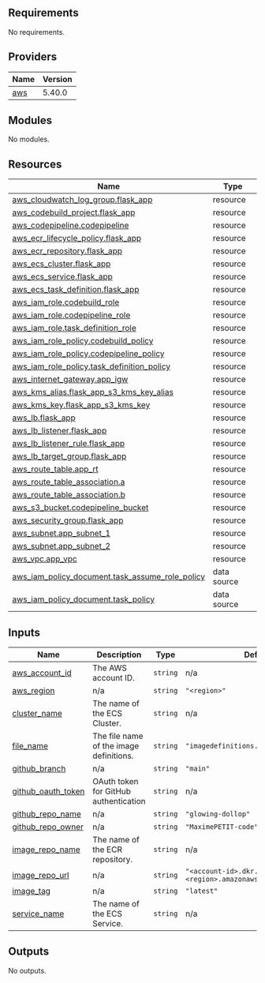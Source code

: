 <!-- BEGIN_TF_DOCS -->
## Requirements

No requirements.

## Providers

| Name | Version |
|------|---------|
| <a name="provider_aws"></a> [aws](#provider\_aws) | 5.40.0 |

## Modules

No modules.

## Resources

| Name | Type |
|------|------|
| [aws_cloudwatch_log_group.flask_app](https://registry.terraform.io/providers/hashicorp/aws/latest/docs/resources/cloudwatch_log_group) | resource |
| [aws_codebuild_project.flask_app](https://registry.terraform.io/providers/hashicorp/aws/latest/docs/resources/codebuild_project) | resource |
| [aws_codepipeline.codepipeline](https://registry.terraform.io/providers/hashicorp/aws/latest/docs/resources/codepipeline) | resource |
| [aws_ecr_lifecycle_policy.flask_app](https://registry.terraform.io/providers/hashicorp/aws/latest/docs/resources/ecr_lifecycle_policy) | resource |
| [aws_ecr_repository.flask_app](https://registry.terraform.io/providers/hashicorp/aws/latest/docs/resources/ecr_repository) | resource |
| [aws_ecs_cluster.flask_app](https://registry.terraform.io/providers/hashicorp/aws/latest/docs/resources/ecs_cluster) | resource |
| [aws_ecs_service.flask_app](https://registry.terraform.io/providers/hashicorp/aws/latest/docs/resources/ecs_service) | resource |
| [aws_ecs_task_definition.flask_app](https://registry.terraform.io/providers/hashicorp/aws/latest/docs/resources/ecs_task_definition) | resource |
| [aws_iam_role.codebuild_role](https://registry.terraform.io/providers/hashicorp/aws/latest/docs/resources/iam_role) | resource |
| [aws_iam_role.codepipeline_role](https://registry.terraform.io/providers/hashicorp/aws/latest/docs/resources/iam_role) | resource |
| [aws_iam_role.task_definition_role](https://registry.terraform.io/providers/hashicorp/aws/latest/docs/resources/iam_role) | resource |
| [aws_iam_role_policy.codebuild_policy](https://registry.terraform.io/providers/hashicorp/aws/latest/docs/resources/iam_role_policy) | resource |
| [aws_iam_role_policy.codepipeline_policy](https://registry.terraform.io/providers/hashicorp/aws/latest/docs/resources/iam_role_policy) | resource |
| [aws_iam_role_policy.task_definition_policy](https://registry.terraform.io/providers/hashicorp/aws/latest/docs/resources/iam_role_policy) | resource |
| [aws_internet_gateway.app_igw](https://registry.terraform.io/providers/hashicorp/aws/latest/docs/resources/internet_gateway) | resource |
| [aws_kms_alias.flask_app_s3_kms_key_alias](https://registry.terraform.io/providers/hashicorp/aws/latest/docs/resources/kms_alias) | resource |
| [aws_kms_key.flask_app_s3_kms_key](https://registry.terraform.io/providers/hashicorp/aws/latest/docs/resources/kms_key) | resource |
| [aws_lb.flask_app](https://registry.terraform.io/providers/hashicorp/aws/latest/docs/resources/lb) | resource |
| [aws_lb_listener.flask_app](https://registry.terraform.io/providers/hashicorp/aws/latest/docs/resources/lb_listener) | resource |
| [aws_lb_listener_rule.flask_app](https://registry.terraform.io/providers/hashicorp/aws/latest/docs/resources/lb_listener_rule) | resource |
| [aws_lb_target_group.flask_app](https://registry.terraform.io/providers/hashicorp/aws/latest/docs/resources/lb_target_group) | resource |
| [aws_route_table.app_rt](https://registry.terraform.io/providers/hashicorp/aws/latest/docs/resources/route_table) | resource |
| [aws_route_table_association.a](https://registry.terraform.io/providers/hashicorp/aws/latest/docs/resources/route_table_association) | resource |
| [aws_route_table_association.b](https://registry.terraform.io/providers/hashicorp/aws/latest/docs/resources/route_table_association) | resource |
| [aws_s3_bucket.codepipeline_bucket](https://registry.terraform.io/providers/hashicorp/aws/latest/docs/resources/s3_bucket) | resource |
| [aws_security_group.flask_app](https://registry.terraform.io/providers/hashicorp/aws/latest/docs/resources/security_group) | resource |
| [aws_subnet.app_subnet_1](https://registry.terraform.io/providers/hashicorp/aws/latest/docs/resources/subnet) | resource |
| [aws_subnet.app_subnet_2](https://registry.terraform.io/providers/hashicorp/aws/latest/docs/resources/subnet) | resource |
| [aws_vpc.app_vpc](https://registry.terraform.io/providers/hashicorp/aws/latest/docs/resources/vpc) | resource |
| [aws_iam_policy_document.task_assume_role_policy](https://registry.terraform.io/providers/hashicorp/aws/latest/docs/data-sources/iam_policy_document) | data source |
| [aws_iam_policy_document.task_policy](https://registry.terraform.io/providers/hashicorp/aws/latest/docs/data-sources/iam_policy_document) | data source |

## Inputs

| Name | Description | Type | Default | Required |
|------|-------------|------|---------|:--------:|
| <a name="input_aws_account_id"></a> [aws\_account\_id](#input\_aws\_account\_id) | The AWS account ID. | `string` | n/a | yes |
| <a name="input_aws_region"></a> [aws\_region](#input\_aws\_region) | n/a | `string` | `"<region>"` | no |
| <a name="input_cluster_name"></a> [cluster\_name](#input\_cluster\_name) | The name of the ECS Cluster. | `string` | n/a | yes |
| <a name="input_file_name"></a> [file\_name](#input\_file\_name) | The file name of the image definitions. | `string` | `"imagedefinitions.json"` | no |
| <a name="input_github_branch"></a> [github\_branch](#input\_github\_branch) | n/a | `string` | `"main"` | no |
| <a name="input_github_oauth_token"></a> [github\_oauth\_token](#input\_github\_oauth\_token) | OAuth token for GitHub authentication | `string` | n/a | yes |
| <a name="input_github_repo_name"></a> [github\_repo\_name](#input\_github\_repo\_name) | n/a | `string` | `"glowing-dollop"` | no |
| <a name="input_github_repo_owner"></a> [github\_repo\_owner](#input\_github\_repo\_owner) | n/a | `string` | `"MaximePETIT-code"` | no |
| <a name="input_image_repo_name"></a> [image\_repo\_name](#input\_image\_repo\_name) | The name of the ECR repository. | `string` | n/a | yes |
| <a name="input_image_repo_url"></a> [image\_repo\_url](#input\_image\_repo\_url) | n/a | `string` | `"<account-id>.dkr.ecr.<region>.amazonaws.com/<repository>"` | no |
| <a name="input_image_tag"></a> [image\_tag](#input\_image\_tag) | n/a | `string` | `"latest"` | no |
| <a name="input_service_name"></a> [service\_name](#input\_service\_name) | The name of the ECS Service. | `string` | n/a | yes |

## Outputs

No outputs.
<!-- END_TF_DOCS -->